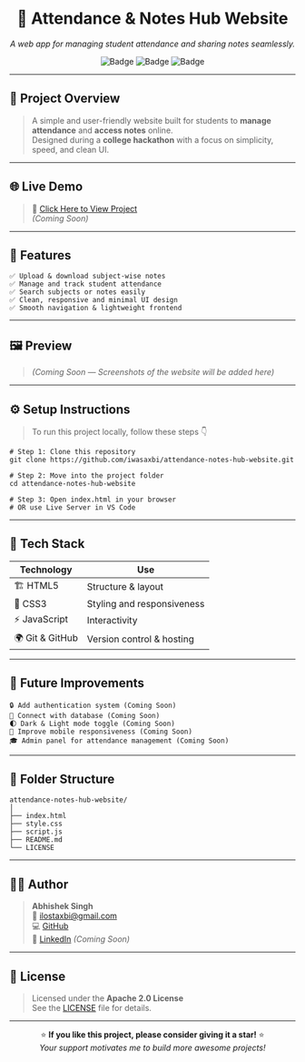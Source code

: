 <div align="center">

# 🧠 **Attendance & Notes Hub Website**
*A web app for managing student attendance and sharing notes seamlessly.*

![Badge](https://img.shields.io/badge/Status-In%20Progress-yellow)
![Badge](https://img.shields.io/badge/Version-1.0-blue)
![Badge](https://img.shields.io/badge/Made%20by-Abhishek%20Singh-orange)

</div>

---

## 📌 **Project Overview**
> A simple and user-friendly website built for students to **manage attendance** and **access notes** online.  
> Designed during a **college hackathon** with a focus on simplicity, speed, and clean UI.

---

## 🌐 **Live Demo**
> 🔗 [Click Here to View Project](#)  
> *(Coming Soon)*

---

## 🚀 **Features**
```
✅ Upload & download subject-wise notes  
✅ Manage and track student attendance  
✅ Search subjects or notes easily  
✅ Clean, responsive and minimal UI design  
✅ Smooth navigation & lightweight frontend  
```

---

## 🖼️ **Preview**
> *(Coming Soon — Screenshots of the website will be added here)*

---

## ⚙️ **Setup Instructions**
> To run this project locally, follow these steps 👇  

```
# Step 1: Clone this repository
git clone https://github.com/iwasaxbi/attendance-notes-hub-website.git

# Step 2: Move into the project folder
cd attendance-notes-hub-website

# Step 3: Open index.html in your browser
# OR use Live Server in VS Code
```

---

## 🧠 **Tech Stack**
| Technology | Use |
|-------------|-----|
| 🏗️ HTML5 | Structure & layout |
| 🎨 CSS3 | Styling and responsiveness |
| ⚡ JavaScript | Interactivity |
| 🌍 Git & GitHub | Version control & hosting |

---

## 🧩 **Future Improvements**
```
🔒 Add authentication system (Coming Soon)  
💾 Connect with database (Coming Soon)  
🌓 Dark & Light mode toggle (Coming Soon)  
📱 Improve mobile responsiveness (Coming Soon)  
🎓 Admin panel for attendance management (Coming Soon)
```

---

## 🧰 **Folder Structure**
```
attendance-notes-hub-website/
│
├── index.html
├── style.css
├── script.js
├── README.md
└── LICENSE
```

---

## 👨‍💻 **Author**
> **Abhishek Singh**  
📧 [ilostaxbi@gmail.com](mailto:ilostaxbi@gmail.com)  
💻 [GitHub](https://github.com/iwasaxbi)  
🔗 [LinkedIn](#) *(Coming Soon)*  

---

## 🪪 **License**
> Licensed under the **Apache 2.0 License**  
> See the [LICENSE](LICENSE) file for details.

---

<div align="center">

⭐ **If you like this project, please consider giving it a star!** ⭐  
*Your support motivates me to build more awesome projects!*

</div>
